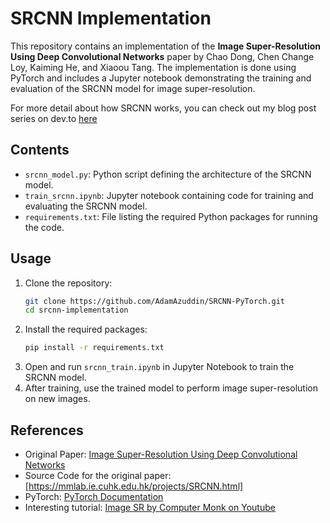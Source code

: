 # SRCNN Implementation

This repository contains an implementation of the **Image Super-Resolution Using Deep Convolutional Networks** paper by Chao Dong, Chen Change Loy, Kaiming He, and Xiaoou Tang. The implementation is done using PyTorch and includes a Jupyter notebook demonstrating the training and evaluation of the SRCNN model for image super-resolution.

For more detail about how SRCNN works, you can check out my blog post series on dev.to [here](https://dev.to/adamazuddin/series/27213)

## Contents

- `srcnn_model.py`: Python script defining the architecture of the SRCNN model.
- `train_srcnn.ipynb`: Jupyter notebook containing code for training and evaluating the SRCNN model.
- `requirements.txt`: File listing the required Python packages for running the code.

## Usage

1. Clone the repository:
   ```bash
   git clone https://github.com/AdamAzuddin/SRCNN-PyTorch.git
   cd srcnn-implementation
   ```
2. Install the required packages:
   ```bash
   pip install -r requirements.txt
   ```
3. Open and run `srcnn_train.ipynb` in Jupyter Notebook to train the SRCNN model.
4. After training, use the trained model to perform image super-resolution on new images.

## References

- Original Paper: [Image Super-Resolution Using Deep Convolutional Networks](https://arxiv.org/abs/1501.00092)
- Source Code for the original paper: [https://mmlab.ie.cuhk.edu.hk/projects/SRCNN.html]
- PyTorch: [PyTorch Documentation](https://pytorch.org/docs/stable/index.html)
- Interesting tutorial: [Image SR by Computer Monk on Youtube](https://youtu.be/JuD5GItsMBY?si=LLl2QlehLGA1-Ymi)
